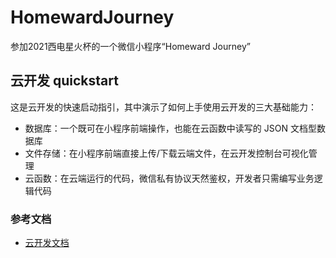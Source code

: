 # HomewardJourney

参加2021西电星火杯的一个微信小程序“Homeward Journey”

## 云开发 quickstart

这是云开发的快速启动指引，其中演示了如何上手使用云开发的三大基础能力：

- 数据库：一个既可在小程序前端操作，也能在云函数中读写的 JSON 文档型数据库
- 文件存储：在小程序前端直接上传/下载云端文件，在云开发控制台可视化管理
- 云函数：在云端运行的代码，微信私有协议天然鉴权，开发者只需编写业务逻辑代码

### 参考文档

- [云开发文档](https://developers.weixin.qq.com/miniprogram/dev/wxcloud/basis/getting-started.html)

